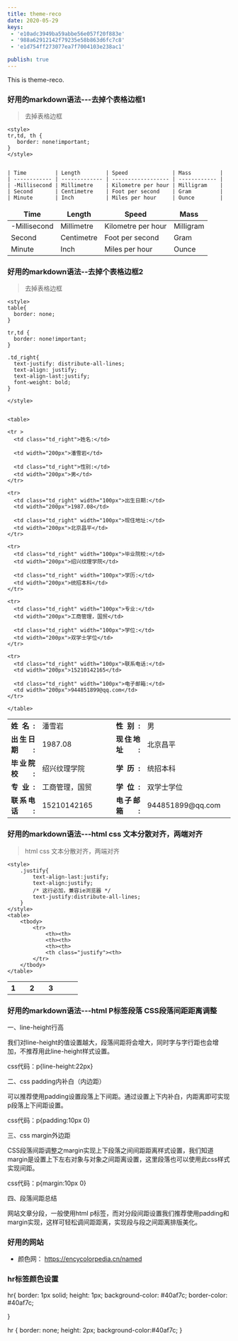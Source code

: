 ```yaml
---
title: theme-reco
date: 2020-05-29
keys:
 - 'e10adc3949ba59abbe56e057f20f883e'    
 - '988a62912142f79235e58b863d6fc7c8'  
 - 'e1d754ff273077ea7f7004103e238ac1'  

publish: true
---
```


This is theme-reco.



### 好用的markdown语法---去掉个表格边框1
> 去掉表格边框

```commandline
<style>
tr,td, th {
   border: none!important;
}
</style>


| Time         | Length        | Speed              | Mass         |
| ------------ | ------------- | ------------------ | ------------ |
| -Millisecond | Millimetre    | Kilometre per hour | Milligram    |
| Second       | Centimetre    | Foot per second    | Gram         |
| Minute       | Inch          | Miles per hour     | Ounce        |
```

<style>
tr,td, th {
   border: none!important;
}
</style>


| Time         | Length        | Speed              | Mass         |
| ------------ | ------------- | ------------------ | ------------ |
| -Millisecond | Millimetre    | Kilometre per hour | Milligram    |
| Second       | Centimetre    | Foot per second    | Gram         |
| Minute       | Inch          | Miles per hour     | Ounce        |


### 好用的markdown语法--去掉个表格边框2
> 去掉表格边框

```commandline
<style>
table{
  border: none;
}

tr,td {
  border: none!important;
}

.td_right{
  text-justify: distribute-all-lines;
  text-align: justify;
  text-align-last:justify;
  font-weight: bold;
}

</style>


<table>

<tr >
  <td class="td_right">姓名:</td>
 
  <td width="200px">潘雪岩</td>

  <td class="td_right">性别:</td>
  <td width="200px">男</td>
</tr> 

<tr>
  <td class="td_right" width="100px">出生日期:</td>
  <td width="200px">1987.08</td>

  <td class="td_right" width="100px">现住地址:</td>
  <td width="200px">北京昌平</td>
</tr>

<tr>
  <td class="td_right" width="100px">毕业院校:</td>
  <td width="200px">绍兴纹理学院</td>

  <td class="td_right" width="100px">学历:</td>
  <td width="200px">统招本科</td>
</tr>

<tr>
  <td class="td_right" width="100px">专业:</td>
  <td width="200px">工商管理，国贸</td>

  <td class="td_right" width="100px">学位:</td>
  <td width="200px">双学士学位</td>
</tr>

<tr>
  <td class="td_right" width="100px">联系电话:</td>
  <td width="200px">15210142165</td>

  <td class="td_right" width="100px">电子邮箱:</td>
  <td width="200px">944851899@qq.com</td>
</tr>

</table>
```

<style>
table{
  border: none;
}

tr,td {
  border: none!important;
}

.td_right{
  text-justify: distribute-all-lines;
  text-align: justify;
  text-align-last:justify;
  font-weight: bold;
}

</style>


<table>

<tr >
  <td class="td_right">姓名:</td>
 
  <td width="200px">潘雪岩</td>

  <td class="td_right">性别:</td>
  <td width="200px">男</td>
</tr> 

<tr>
  <td class="td_right" width="100px">出生日期:</td>
  <td width="200px">1987.08</td>

  <td class="td_right" width="100px">现住地址:</td>
  <td width="200px">北京昌平</td>
</tr>

<tr>
  <td class="td_right" width="100px">毕业院校:</td>
  <td width="200px">绍兴纹理学院</td>

  <td class="td_right" width="100px">学历:</td>
  <td width="200px">统招本科</td>
</tr>

<tr>
  <td class="td_right" width="100px">专业:</td>
  <td width="200px">工商管理，国贸</td>

  <td class="td_right" width="100px">学位:</td>
  <td width="200px">双学士学位</td>
</tr>

<tr>
  <td class="td_right" width="100px">联系电话:</td>
  <td width="200px">15210142165</td>

  <td class="td_right" width="100px">电子邮箱:</td>
  <td width="200px">944851899@qq.com</td>
</tr>

</table>


### 好用的markdown语法---html css 文本分散对齐，两端对齐
> html css 文本分散对齐，两端对齐

```commandline
<style>
    .justify{
        text-align-last:justify;
        text-align:justify;
        /* 这行必加，兼容ie浏览器 */
        text-justify:distribute-all-lines; 
    }
</style>
<table>
    <tbody>
        <tr>
            <th><th>
            <th><th>
            <th><th>
            <th class="justify"><th>
        </tr>
    </tbody>
</table>
```

<style>
    .justify{
        text-align-last:justify;
        text-align:justify;
        text-justify:distribute-all-lines; 
    }
</style>

<table>
    <tbody>
        <tr>
            <th>1<th>
            <th>2<th>
            <th>3<th>
            <th class="justify"><th>
        </tr>
    </tbody>
</table>


### 好用的markdown语法---html P标签段落 CSS段落间距距离调整
一、line-height行高

我们对line-height的值设置越大，段落间距将会增大，同时字与字行距也会增加，不推荐用此line-height样式设置。

css代码：p{line-height:22px}

二、css padding内补白（内边距）

可以推荐使用padding设置段落上下间距。通过设置上下内补白，内距离即可实现p段落上下间距设置。

css代码：p{padding:10px 0}

三、css margin外边距

CSS段落间距调整之margin实现上下段落之间间距距离样式设置，我们知道margin是设置上下左右对象与对象之间距离设置，这里段落也可以使用此css样式实现间距。

css代码：p{margin:10px 0}

四、段落间距总结

网站文章分段，一般使用html p标签，而对分段间距设置我们推荐使用padding和margin实现，这样可轻松调间距距离，实现段与段之间距离排版美化。


### 好用的网站

- 颜色网： https://encycolorpedia.cn/named

### hr标签颜色设置


hr{ 
  border: 1px solid;
  height: 1px;
  background-color: #40af7c;
  border-color: #40af7c;

}

hr {
  border: none;
  height: 2px;
  background-color:#40af7c;
}

